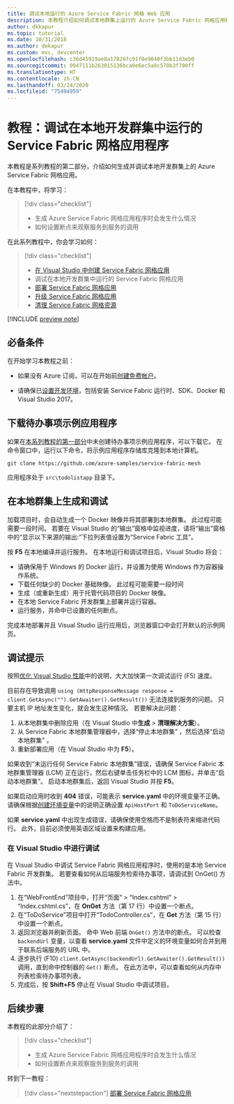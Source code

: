 ```yaml
---
title: 调试本地运行的 Azure Service Fabric 网格 Web 应用
description: 本教程介绍如何调试本地群集上运行的 Azure Service Fabric 网格应用程序。
author: dkkapur
ms.topic: tutorial
ms.date: 10/31/2018
ms.author: dekapur
ms.custom: mvc, devcenter
ms.openlocfilehash: c36d45919ae8a17026fc91f8e9040f3bb11d3eb0
ms.sourcegitcommit: 0947111b263015136bca0e6ec5a8c570b3f700ff
ms.translationtype: HT
ms.contentlocale: zh-CN
ms.lasthandoff: 03/24/2020
ms.locfileid: "75494959"
---
```

# <a name="tutorial-debug-a-service-fabric-mesh-application-running-in-your-local-development-cluster"></a>教程：调试在本地开发群集中运行的 Service Fabric 网格应用程序

本教程是系列教程的第二部分，介绍如何生成并调试本地开发群集上的 Azure Service Fabric 网格应用。

在本教程中，将学习：

> [!div class="checklist"]
> * 生成 Azure Service Fabric 网格应用程序时会发生什么情况
> * 如何设置断点来观察服务到服务的调用

在此系列教程中，你会学习如何：
> [!div class="checklist"]
> * [在 Visual Studio 中创建 Service Fabric 网格应用](service-fabric-mesh-tutorial-create-dotnetcore.md)
> * 调试在本地开发群集中运行的 Service Fabric 网格应用
> * [部署 Service Fabric 网格应用](service-fabric-mesh-tutorial-deploy-service-fabric-mesh-app.md)
> * [升级 Service Fabric 网格应用](service-fabric-mesh-tutorial-upgrade.md)
> * [清理 Service Fabric 网格资源](service-fabric-mesh-tutorial-cleanup-resources.md)

[!INCLUDE [preview note](./includes/include-preview-note.md)]

## <a name="prerequisites"></a>必备条件

在开始学习本教程之前：

* 如果没有 Azure 订阅，可以在开始前[创建免费帐户](https://azure.microsoft.com/free/?WT.mc_id=A261C142F)。

* 请确保已[设置开发环境](service-fabric-mesh-howto-setup-developer-environment-sdk.md)，包括安装 Service Fabric 运行时、SDK、Docker 和 Visual Studio 2017。

## <a name="download-the-to-do-sample-application"></a>下载待办事项示例应用程序

如果在[本系列教程的第一部分](service-fabric-mesh-tutorial-create-dotnetcore.md)中未创建待办事项示例应用程序，可以下载它。 在命令窗口中，运行以下命令，将示例应用程序存储库克隆到本地计算机。

```
git clone https://github.com/azure-samples/service-fabric-mesh
```

应用程序处于 `src\todolistapp` 目录下。

## <a name="build-and-debug-on-your-local-cluster"></a>在本地群集上生成和调试

加载项目时，会自动生成一个 Docker 映像并将其部署到本地群集。 此过程可能需要一段时间。 若要在 Visual Studio 的“输出”窗格中监视进度，请将“输出”窗格中的“显示以下来源的输出:”下拉列表值设置为“Service Fabric 工具”。   

按 **F5** 在本地编译并运行服务。 在本地运行和调试项目后，Visual Studio 将会：

* 请确保用于 Windows 的 Docker 运行，并设置为使用 Windows 作为容器操作系统。
* 下载任何缺少的 Docker 基础映像。 此过程可能需要一段时间
* 生成（或重新生成）用于托管代码项目的 Docker 映像。
* 在本地 Service Fabric 开发群集上部署并运行容器。
* 运行服务，并命中已设置的任何断点。

完成本地部署并且 Visual Studio 运行应用后，浏览器窗口中会打开默认的示例网页。

## <a name="debugging-tips"></a>调试提示

按照[优化 Visual Studio 性能](service-fabric-mesh-howto-optimize-vs.md)中的说明，大大加快第一次调试运行 (F5) 速度。

目前存在导致调用 `using (HttpResponseMessage response = client.GetAsync("").GetAwaiter().GetResult())` 无法连接到服务的问题。 只要主机 IP 地址发生变化，就会发生这种情况。 若要解决此问题：

1. 从本地群集中删除应用（在 Visual Studio 中**生成** > **清理解决方案**）。
2. 从 Service Fabric 本地群集管理器中，选择“停止本地群集”  ，然后选择“启动本地群集”  。
3. 重新部署应用（在 Visual Studio 中为 **F5**）。

如果收到“未运行任何 Service Fabric 本地群集”错误，请确保 Service Fabric 本地群集管理器 (LCM) 正在运行，然后右键单击任务栏中的 LCM 图标，并单击“启动本地群集”。   启动本地群集后，返回 Visual Studio 并按 **F5**。

如果启动应用时收到 **404** 错误，可能表示 **service.yaml** 中的环境变量不正确。 请确保根据[创建环境变量](https://docs.microsoft.com/azure/service-fabric-mesh/service-fabric-mesh-tutorial-create-dotnetcore#create-environment-variables)中的说明正确设置 `ApiHostPort` 和 `ToDoServiceName`。

如果 **service.yaml** 中出现生成错误，请确保使用空格而不是制表符来缩进代码行。 此外，目前必须使用英语区域设置来构建应用。

### <a name="debug-in-visual-studio"></a>在 Visual Studio 中进行调试

在 Visual Studio 中调试 Service Fabric 网格应用程序时，使用的是本地 Service Fabric 开发群集。 若要查看如何从后端服务检索待办事项，请调试到 OnGet() 方法中。
1. 在“WebFrontEnd”项目中，打开“页面” > “Index.cshtml” > “Index.cshtml.cs”，在 **OnGet** 方法（第 17 行）中设置一个断点。
2. 在“ToDoService”项目中打开“TodoController.cs”，在 **Get** 方法（第 15 行）中设置一个断点。
3. 返回浏览器并刷新页面。 命中 Web 前端 `OnGet()` 方法中的断点。 可以检查 `backendUrl` 变量，以查看 **service.yaml** 文件中定义的环境变量如何合并到用于联系后端服务的 URL 中。
4. 逐步执行 (F10) `client.GetAsync(backendUrl).GetAwaiter().GetResult())` 调用，直到命中控制器的 `Get()` 断点。 在此方法中，可以查看如何从内存中列表检索待办事项列表。
5. 完成后，按 **Shift+F5** 停止在 Visual Studio 中调试项目。

## <a name="next-steps"></a>后续步骤

本教程的此部分介绍了：

> [!div class="checklist"]
> * 生成 Azure Service Fabric 网格应用程序时会发生什么情况
> * 如何设置断点来观察服务到服务的调用

转到下一教程：
> [!div class="nextstepaction"]
> [部署 Service Fabric 网格应用](service-fabric-mesh-tutorial-deploy-service-fabric-mesh-app.md)

